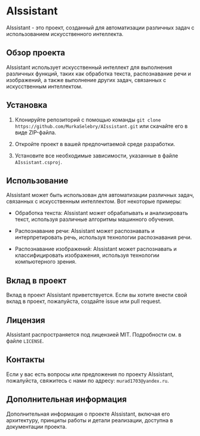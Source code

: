 # AIssistant

AIssistant - это проект, созданный для автоматизации различных задач с использованием искусственного интеллекта. 

## Обзор проекта

AIssistant использует искусственный интеллект для выполнения различных функций, таких как обработка текста, распознавание речи и изображений, а также выполнение других задач, связанных с искусственным интеллектом.

## Установка

1. Клонируйте репозиторий с помощью команды `git clone https://github.com/MurkaSelebry/AIssistant.git` или скачайте его в виде ZIP-файла.

2. Откройте проект в вашей предпочитаемой среде разработки.

3. Установите все необходимые зависимости, указанные в файле `AIssistant.csproj`.

## Использование

AIssistant может быть использован для автоматизации различных задач, связанных с искусственным интеллектом. Вот некоторые примеры:

- Обработка текста: AIssistant может обрабатывать и анализировать текст, используя различные алгоритмы машинного обучения.

- Распознавание речи: AIssistant может распознавать и интерпретировать речь, используя технологии распознавания речи.

- Распознавание изображений: AIssistant может распознавать и классифицировать изображения, используя технологии компьютерного зрения.

## Вклад в проект

Вклад в проект AIssistant приветствуется. Если вы хотите внести свой вклад в проект, пожалуйста, создайте issue или pull request.

## Лицензия

AIssistant распространяется под лицензией MIT. Подробности см. в файле `LICENSE`.

## Контакты

Если у вас есть вопросы или предложения по проекту AIssistant, пожалуйста, свяжитесь с нами по адресу: `murad1703@yandex.ru`.

## Дополнительная информация

Дополнительная информация о проекте AIssistant, включая его архитектуру, принципы работы и детали реализации, доступна в документации проекта.
